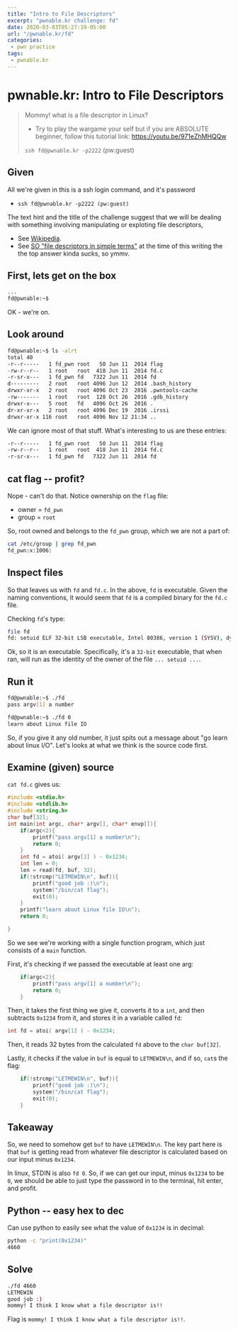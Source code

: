 ```yaml
---
title: "Intro to File Descriptors"
excerpt: "pwnable.kr challenge: fd"
date: 2020-03-03T05:27:19-05:00
url: "/pwnable.kr/fd"
categories:
 - pwn practice
tags:
 - pwnable.kr
---
```


# pwnable.kr: Intro to File Descriptors

> Mommy! what is a file descriptor in Linux?
>
> * Try to play the wargame your self but if you are ABSOLUTE beginner, follow this tutorial link:
> https://youtu.be/971eZhMHQQw
>
> `ssh fd@pwnable.kr -p2222` (pw:guest)

## Given

All we're given in this is a ssh login command, and it's password

* `ssh fd@pwnable.kr -p2222 (pw:guest)`

The text hint and the title of the challenge suggest that we will be dealing with something involving manipulating or exploting file descriptors,
* See [Wikipedia](https://en.wikipedia.org/wiki/File_descriptor).
* See [SO "file descriptors in simple terms"](https://stackoverflow.com/questions/5256599/what-are-file-descriptors-explained-in-simple-terms) at the time of this writing the the top answer kinda sucks, so ymmv.

## First, lets get on the box

```bash
...
fd@pwnable:~$
```

OK - we're on.

## Look around

```bash
fd@pwnable:~$ ls -alrt
total 40
-r--r-----   1 fd_pwn root   50 Jun 11  2014 flag
-rw-r--r--   1 root   root  418 Jun 11  2014 fd.c
-r-sr-x---   1 fd_pwn fd   7322 Jun 11  2014 fd
d---------   2 root   root 4096 Jun 12  2014 .bash_history
drwxr-xr-x   2 root   root 4096 Oct 23  2016 .pwntools-cache
-rw-------   1 root   root  128 Oct 26  2016 .gdb_history
drwxr-x---   5 root   fd   4096 Oct 26  2016 .
dr-xr-xr-x   2 root   root 4096 Dec 19  2016 .irssi
drwxr-xr-x 116 root   root 4096 Nov 12 21:34 ..
```

We can ignore most of that stuff. What's interesting to us are these entries:

```bash
-r--r-----   1 fd_pwn root   50 Jun 11  2014 flag
-rw-r--r--   1 root   root  418 Jun 11  2014 fd.c
-r-sr-x---   1 fd_pwn fd   7322 Jun 11  2014 fd
```

## cat flag -- profit?
Nope - can't do that. Notice ownership on the `flag`  file:

* owner = `fd_pwn`
* group = `root`

So, root owned and belongs to the `fd_pwn` group, which we are not a part of:

```bash
cat /etc/group | grep fd_pwn
fd_pwn:x:1006:
```

## Inspect files

So that leaves us with `fd` and `fd.c`. In the above, `fd` is executable. Given the naming conventions, it would seem that `fd` is a compiled binary for the `fd.c` file.

Checking `fd`'s type:

```bash
file fd
fd: setuid ELF 32-bit LSB executable, Intel 80386, version 1 (SYSV), dynamically linked, interpreter /lib/ld-, for GNU/Linux 2.6.24, BuildID[sha1]=c5ecc1690866b3bb085d59e87aad26a1e386aaeb, not stripped
```

Ok, so it is an executable. Specifically, it's a `32-bit` executable, that when ran, will run as the identity of the owner of the file `... setuid ...`.

## Run it

```bash
fd@pwnable:~$ ./fd
pass argv[1] a number

fd@pwnable:~$ ./fd 0
learn about Linux file IO
```

So, if you give it any old number, it just spits out a message about "go learn about linux I/O". Let's looks at what we think is the source code first.

## Examine (given) source
`cat fd.c` gives us:

```c
#include <stdio.h>
#include <stdlib.h>
#include <string.h>
char buf[32];
int main(int argc, char* argv[], char* envp[]){
	if(argc<2){
		printf("pass argv[1] a number\n");
		return 0;
	}
	int fd = atoi( argv[1] ) - 0x1234;
	int len = 0;
	len = read(fd, buf, 32);
	if(!strcmp("LETMEWIN\n", buf)){
		printf("good job :)\n");
		system("/bin/cat flag");
		exit(0);
	}
	printf("learn about Linux file IO\n");
	return 0;

}
```

So we see we're working with a single function program, which just consists of a `main` function.

First, it's checking if we passed the executable at least one arg:

```c
	if(argc<2){
		printf("pass argv[1] a number\n");
		return 0;
	}
```
Then, it takes the first thing we give it, converts it to a `int`, and then subtracts `0x1234` from it, and stores it in a variable called `fd`:

```c
int fd = atoi( argv[1] ) - 0x1234;
```

Then, it reads 32 bytes from the calculated `fd` above to the `char buf[32]`.

Lastly, it checks if the value in `buf` is equal to `LETMEWIN\n`, and if so, `cat`s the flag:

```c
	if(!strcmp("LETMEWIN\n", buf)){
		printf("good job :)\n");
		system("/bin/cat flag");
		exit(0);
	}
```

## Takeaway

So, we need to somehow get `buf` to have `LETMEWIN\n`. The key part here is that `buf` is getting read from whatever file descriptor is calculated based on our input minus `0x1234`.

In linux, STDIN is also `fd 0`. So, if we can get our input, minus `0x1234` to be `0`, we should be able to just type the password in to the terminal, hit enter, and profit.

## Python -- easy hex to dec

Can use python to easily see what the value of `0x1234` is in decimal:

```bash
python -c "print(0x1234)"
4660
```

## Solve

```bash
./fd 4660
LETMEWIN
good job :)
mommy! I think I know what a file descriptor is!!
```

Flag is `mommy! I think I know what a file descriptor is!!`.
